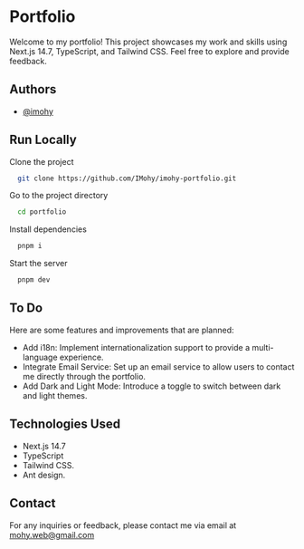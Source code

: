 
# Portfolio

Welcome to my portfolio! This project showcases my work and skills using Next.js 14.7, TypeScript, and Tailwind CSS. Feel free to explore and provide feedback.




## Authors

- [@imohy](https://www.github.com/imohy)


## Run Locally

Clone the project

```bash
  git clone https://github.com/IMohy/imohy-portfolio.git
```

Go to the project directory

```bash
  cd portfolio
```

Install dependencies

```bash
  pnpm i
```

Start the server

```bash
  pnpm dev
```


## To Do

Here are some features and improvements that are planned:


- Add i18n: Implement internationalization support to provide a     multi-language experience.
- Integrate Email Service: Set up an email service to allow users to contact me directly through the portfolio.
- Add Dark and Light Mode: Introduce a toggle to switch between dark and light themes.



## Technologies Used

- Next.js 14.7
- TypeScript
- Tailwind CSS.
- Ant design.


## Contact

For any inquiries or feedback, please contact me via email at mohy.web@gmail.com
